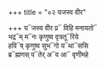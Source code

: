 +++
title = "०२ यजस्व वीर"

+++
य᳓जस्व वीर प्र᳓ विहि मनायतो᳓  
भद्र᳓म् म᳓नः कृणुष्व वृत्रतू᳓रिये  
हवि᳓ष् कृणुष्व सुभ᳓गो य᳓था᳓ससि  
ब्र᳓ह्मणस् प᳓तेर् अ᳓व आ᳓ वृणीमहे